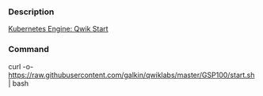 ### Description

[Kubernetes Engine: Qwik Start](https://www.qwiklabs.com/catalog?keywords=Kubernetes%20Engine%3A%20Qwik%20Start)

### Command
curl -o- https://raw.githubusercontent.com/galkin/qwiklabs/master/GSP100/start.sh | bash